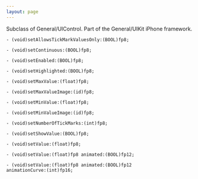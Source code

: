 ```yaml
---
layout: page
---
```




Subclass of General/UIControl. Part of the General/UIKit iPhone framework.

<code>- (void)setAllowsTickMarkValuesOnly:(BOOL)fp8;</code>

<code>- (void)setContinuous:(BOOL)fp8;</code>

<code>- (void)setEnabled:(BOOL)fp8;</code>

<code>- (void)setHighlighted:(BOOL)fp8;</code>

<code>- (void)setMaxValue:(float)fp8;</code>

<code>- (void)setMaxValueImage:(id)fp8;</code>

<code>- (void)setMinValue:(float)fp8;</code>

<code>- (void)setMinValueImage:(id)fp8;</code>

<code>- (void)setNumberOfTickMarks:(int)fp8;</code>

<code>- (void)setShowValue:(BOOL)fp8;</code>

<code>- (void)setValue:(float)fp8;</code>

<code>- (void)setValue:(float)fp8 animated:(BOOL)fp12;</code>

<code>- (void)setValue:(float)fp8 animated:(BOOL)fp12 animationCurve:(int)fp16;</code>